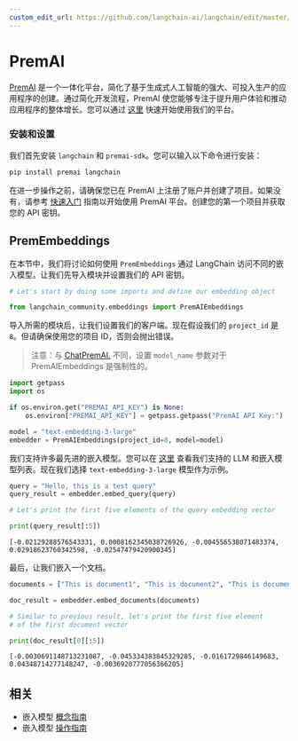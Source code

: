 ```yaml
---
custom_edit_url: https://github.com/langchain-ai/langchain/edit/master/docs/docs/integrations/text_embedding/premai.ipynb
---
```


# PremAI

[PremAI](https://premai.io/) 是一个一体化平台，简化了基于生成式人工智能的强大、可投入生产的应用程序的创建。通过简化开发流程，PremAI 使您能够专注于提升用户体验和推动应用程序的整体增长。您可以通过 [这里](https://docs.premai.io/quick-start) 快速开始使用我们的平台。

### 安装和设置

我们首先安装 `langchain` 和 `premai-sdk`。您可以输入以下命令进行安装：

```bash
pip install premai langchain
```

在进一步操作之前，请确保您已在 PremAI 上注册了账户并创建了项目。如果没有，请参考 [快速入门](https://docs.premai.io/introduction) 指南以开始使用 PremAI 平台。创建您的第一个项目并获取您的 API 密钥。

## PremEmbeddings

在本节中，我们将讨论如何使用 `PremEmbeddings` 通过 LangChain 访问不同的嵌入模型。让我们先导入模块并设置我们的 API 密钥。

```python
# Let's start by doing some imports and define our embedding object

from langchain_community.embeddings import PremAIEmbeddings
```

导入所需的模块后，让我们设置我们的客户端。现在假设我们的 `project_id` 是 `8`。但请确保使用您的项目 ID，否则会抛出错误。

> 注意：与 [ChatPremAI.](https://python.langchain.com/v0.1/docs/integrations/chat/premai/) 不同，设置 `model_name` 参数对于 PremAIEmbeddings 是强制性的。

```python
import getpass
import os

if os.environ.get("PREMAI_API_KEY") is None:
    os.environ["PREMAI_API_KEY"] = getpass.getpass("PremAI API Key:")
```

```python
model = "text-embedding-3-large"
embedder = PremAIEmbeddings(project_id=8, model=model)
```

我们支持许多最先进的嵌入模型。您可以在 [这里](https://docs.premai.io/get-started/supported-models) 查看我们支持的 LLM 和嵌入模型列表。现在我们选择 `text-embedding-3-large` 模型作为示例。

```python
query = "Hello, this is a test query"
query_result = embedder.embed_query(query)

# Let's print the first five elements of the query embedding vector

print(query_result[:5])
```
```output
[-0.02129288576543331, 0.0008162345038726926, -0.004556538071483374, 0.02918623760342598, -0.02547479420900345]
```
最后，让我们嵌入一个文档。

```python
documents = ["This is document1", "This is document2", "This is document3"]

doc_result = embedder.embed_documents(documents)

# Similar to previous result, let's print the first five element
# of the first document vector

print(doc_result[0][:5])
```
```output
[-0.0030691148713231087, -0.045334383845329285, -0.0161729846149683, 0.04348714277148247, -0.0036920777056366205]
```

## 相关

- 嵌入模型 [概念指南](/docs/concepts/#embedding-models)
- 嵌入模型 [操作指南](/docs/how_to/#embedding-models)